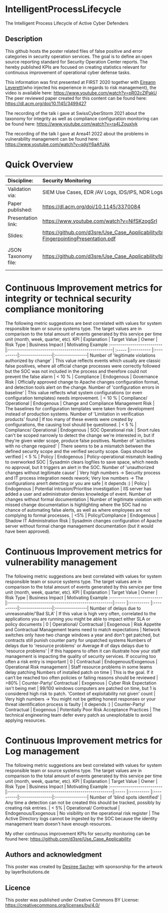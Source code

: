 # IntelligentProcessLifecycle
The Intelligent Process Lifecycle of Active Cyber Defenders

## Description
This github hosts the poster related files of false positive and error categories in security operation services. The goal is to define an open source reporting standard for Security Operation Center reports. The hereby published KPIs are focused on creating statistics relevant for continuous improvement of operational cyber defense tasks.

This information was first presented at FIRST 2020 together with [Eireann Leverett](https://github.com/blackswanburst)(who injected his experience in regards to risk management), the video is available here: https://www.youtube.com/watch?v=pR02cZlPakU
The peer reviewed paper created for this content can be found here: https://dl.acm.org/doi/10.1145/3499427

The recording of the talk i gave at SwissCyberStorm 2021 about the taxonomy for integrity as well as compliance configuration monitoring can be found here: https://www.youtube.com/watch?v=ra4LZouxIyk

The recording of the talk I gave at Area41 2022 about the problems in vulnerability management can be found here: https://www.youtube.com/watch?v=qdgY6aAfUAk

# Quick Overview
Discipline: | Security Monitoring | Configuration Anomalies | Vulnerability Management
:-------------------------- | :--------------------------  |:----------------------------------------------------| :----- |
Validation via: | SIEM Use Cases, EDR /AV Logs, IDS/IPS, NDR Logs | Integrity Monitoring, Compliance Configuration Monitoring | Vulnerability Scans, Patch Verification
Paper published: | https://dl.acm.org/doi/10.1145/3370084 | https://github.com/d3sre/IntelligentProcessLifecycle/blob/main/ComplianceIntegrityTaxonomyPaper-v1.1.pdf | https://dl.acm.org/doi/10.1145/3499427
Presentation link: | https://www.youtube.com/watch?v=NifSKzogSrI | https://www.youtube.com/watch?v=ra4LZouxIyk | https://www.youtube.com/watch?v=qdgY6aAfUAk
Slides: | https://github.com/d3sre/Use_Case_Applicability/blob/master/Hack.lu-FingerpointingPresentation.pdf | https://github.com/d3sre/IntelligentProcessLifecycle/blob/main/SCS-CIDailySOCOperations-public.pdf | https://github.com/d3sre/IntelligentProcessLifecycle/blob/main/IntelligentProcessLifecycle-Extended-Area41-public.pdf
JSON Taxonomy file: | https://github.com/d3sre/Use_Case_Applicability/blob/master/machinetag.json | https://github.com/d3sre/IntelligentProcessLifecycle/blob/main/ResolutionCategories-IntegrityComplianceMonitoring.json | https://github.com/d3sre/IntelligentProcessLifecycle/blob/main/ResolutionCategories-VulnerabilityDetectionErrors.json & https://github.com/d3sre/IntelligentProcessLifecycle/blob/main/ResolutionCategories-DetectionFailureReason.json


# Continuous Improvement metrics for integrity or technical security compliance monitoring
The following metric suggestions are best correlated with values for system responsible team or source systems type. The target values are in comparison to the total amount of events generated by this service per time unit (month, week, quarter, etc).
KPI | Explanation | Target Value | Owner | Risk Type | Business Impact | Motivating Example
 :-------------------------- |:----------------------------------------------------| :----- |:---------- |:----------|:----------------|:----------------|
 Number of 'legitimate violations authorized by change' | This value reflects events which usually are classic false positives, where all official change processes were correctly followed but the SOC was not included in the process and therefore could not prevent the false alarm | < 10 % | Compliance | Endogenous | Governance Risk | Officially approved change to Apache changes configuration format, and detection tools alert on the change.
 Number of 'configuration errors in baseline' | This value reflects what system configurations (or even configuration templates) needs improvement. | < 10 % | Compliance/ Operational | Endogenous | Change and Compliance Management Risk | The baselines for configuration templates were taken from development instead of production systems.
 Number of 'Limitation in verification products' found | If too many of these events were created by configurations, the causing tool should be questioned. | < 5 % | Compliance/ Operational | Endogenous |  SOC Operational risk | Snort rules can't be scoped narrowly to detect the change we're interested in, but if they're given wider scope, produce false positives.
 Number of 'activities with no change required' | There seems to be a mismatch between the defined security scope and the verified security scope. Gaps should be verified | < 5 % | Policy | Endogenous | Policy-operational mismatch leading to overworked SOC | Sysadmin clears logfiles to save space, which needs no approval, but it triggers an alert in the SOC.
Number of 'unauthorized changes without legitimate cause' | Very high numbers → Security process and IT process integration needs rework; Very low numbers → The configurations aren‘t detecting or you are safe | it depends :) | Policy | Endogenous | Potential intrusion/Prioritise investigation | IIS server has added a user and administrator denies knowledge of event.
Number of changes without formal documentation | Number of legitimate violation with missed change documentation is highlighting where the SOC had no chance of automating false alerts, as well as where employees are not complying to formal processes. | <5% | Policy/Compliance | Endogenous | Shadow IT Administration Risk | Sysadmin changes configuration of Apache server without formal change management documentation (but it would have been approved).    

# Continuous Improvement metrics for vulnerability management
The following metric suggestions are best correlated with values for system responsible team or source systems type. The target values are in comparison to the total amount of events generated by this service per time unit (month, week, quarter, etc).
KPI | Explanation | Target Value | Owner | Risk Type | Business Impact | Motivating Example
 :-------------------------- |:----------------------------------------------------|:----- |:---------- |:----------|:----------------|:----------------|
Number of delays due to unreasonable/'Bad SLA' | If this value is high very often, correlated to the applications you are running you might be able to impact either SLA or policy documents | 0 | Operational/ Contractual | Exogenous | Risk Appetite and Contractual Management teams need to match expectations | Network switches only have two change windows a year and don't get patched, but contracts still punish counter party for unpatched systems
Numbers of delays due to 'resource problems' or Average # of days delays due to 'resource problems' | If this happens to often it can illustrate how your staff management is impacting the quality of security services. If occuring too often a risk entry is important | 0 | Contractual | Endogenous/Exogenous | Operational Risk management | Staff resource problems in some teams delay patching
Numbers of installed patch on time | This is the goal. If it can’t be reached too often policies or failing reasons should be reviewed | >80% | Counter-Party/ Contractual | Exogenous | Cyber Risk Expectation isn't being met | 99/100 windows computers are patched on time, but 1 is considered high risk to patch.
'Context of exploitability not given' count | Very high numbers → You might not be getting honest responses or your threat identification process is faulty | it depends :) | Counter-Party/ Contractual | Exogenous | Potentially Poor Risk Acceptance Practices | The technical engineering team defer every patch as unexploitable to avoid applying resources.

# Continuous Improvement metrics for Log management
The following metric suggestions are best correlated with values for system responsible team or source systems type. The target values are in comparison to the total amount of events generated by this service per time unit (month, week, quarter, etc).
KPI | Explanation | Target Value | Owner | Risk Type | Business Impact | Motivating Example
 :-------------------------- |:----------------------------------------------------|:----- |:---------- |:----------|:----------------|:----------------|
Number of 'blind spots identified' | Any time a detection can not be created this should be tracked, possibly by creating risk entries. | < 5% | Operational/ Contractual | Endogenous/Exogenous | No visibility on the operational risk register | The Active Directory logs cannot be ingested by the SOC because the identity management team doesn't have enough resources.



My other continuous improvement KPIs for security monitoring can be found here: https://github.com/d3sre/Use_Case_Applicability 


## Authors and acknowledgment
This poster was created by [Desiree Sacher](http://www.twitter.com/d3sre) with sponsorship for the artwork by layer9solutions.de


## Licence
This poster was published under Creative Commons BY License: https://creativecommons.org/licenses/by/4.0/



